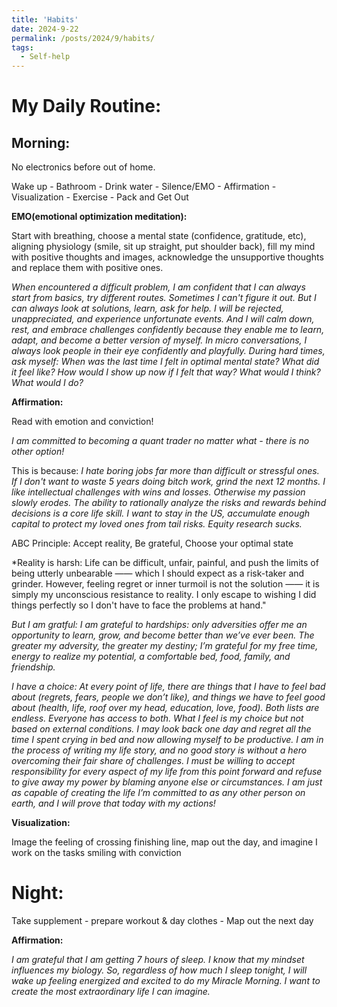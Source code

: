 ```yaml
---
title: 'Habits'
date: 2024-9-22
permalink: /posts/2024/9/habits/
tags:
  - Self-help
---
```


My Daily Routine:
===


Morning:
---
No electronics before out of home. 

Wake up - Bathroom - Drink water - Silence/EMO - Affirmation - Visualization - Exercise - Pack and Get Out


**EMO(emotional optimization meditation):**

Start with breathing, choose a mental state (confidence, gratitude, etc), aligning physiology (smile, sit up straight, put shoulder back), 
fill my mind with positive thoughts and images, acknowledge the unsupportive thoughts and replace them with positive ones.

*When encountered a difficult problem, I am confident that I can always start from basics, try different routes. Sometimes I can't figure it out. But I can always look at solutions, learn, ask for help.*
*I will be rejected, unappreciated, and experience unfortunate events. And I will calm down, rest, and embrace challenges confidently because they enable me to learn, adapt, and become a better version of myself.*
*In micro conversations, I always look people in their eye confidently and playfully.*
*During hard times, ask myself: When was the last time I felt in optimal mental state? What did it feel like? How would I show up now if I felt that way? What would I think? What would I do?*

**Affirmation:**

Read with emotion and conviction!

*I am committed to becoming a quant trader no matter what - there is no other option!*

This is because:
*I hate boring jobs far more than difficult or stressful ones. If I don't want to waste 5 years doing bitch work, grind the next 12 months.*
*I like intellectual challenges with wins and losses. Otherwise my passion slowly erodes.*
*The ability to rationally analyze the risks and rewards behind decisions is a core life skill.*
*I want to stay in the US, accumulate enough capital to protect my loved ones from tail risks.*
*Equity research sucks.*


ABC Principle: Accept reality, Be grateful, Choose your optimal state

*Reality is harsh: Life can be difficult, unfair, painful, and push the limits of being utterly unbearable —— which I should expect as a risk-taker and grinder. However, feeling regret or inner turmoil is not the solution —— it is simply my unconscious resistance to reality. I only escape to wishing I did things perfectly so I don't have to face the problems at hand." 

*But I am gratful: I am grateful to hardships: only adversities offer me an opportunity to learn, grow, and become better than we’ve ever been. The greater my adversity, the greater my destiny; I’m grateful for my free time, energy to realize my potential, a comfortable bed, food, family, and friendship.* 

*I have a choice: At every point of life, there are things that I have to feel bad about (regrets, fears, people we don’t like), and things we have to feel good about (health, life, roof over my head, education, love, food). Both lists are endless. Everyone has access to both. What I feel is my choice but not based on external conditions. I may look back one day and regret all the time I spent crying in bed and now allowing myself to be productive. I am in the process of writing my life story, and no good story is without a hero overcoming their fair share of challenges. I must be willing to accept responsibility for every aspect of my life from this point forward and refuse to give away my power by blaming anyone else or circumstances. I am just as capable of creating the life I’m committed to as any other person on earth, and I will prove that today with my actions!*

**Visualization:**

Image the feeling of crossing finishing line, map out the day, and imagine I work on the tasks smiling with conviction 


Night:
===

Take supplement - prepare workout & day clothes - Map out the next day

**Affirmation:**

*I am grateful that I am getting 7 hours of sleep. I know that my mindset influences my biology. So, regardless of how much I sleep tonight, I will wake up feeling energized and excited to do my Miracle Morning. I want to create the most extraordinary life I can imagine.*


